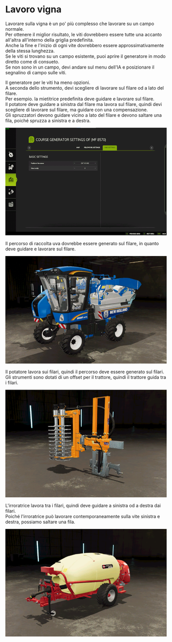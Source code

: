 # Lavoro vigna
  
Lavorare sulla vigna è un po' più complesso che lavorare su un campo normale.  
Per ottenere il miglior risultato, le viti dovrebbero essere tutte una accanto all'altra all'interno della griglia predefinita.  
Anche la fine e l'inizio di ogni vite dovrebbero essere approssimativamente della stessa lunghezza.  
Se le viti si trovano su un campo esistente, puoi aprire il generatore in modo diretto come di consueto.  
Se non sono in un campo, devi andare sul menu dell'IA e posizionare il segnalino di campo sulle viti.  

  
Il generatore per le viti ha meno opzioni.  
A seconda dello strumento, devi scegliere di lavorare sul filare od a lato del filare.  
Per esempio. la mietitrice predefinita deve guidare e lavorare sul filare.  
      Il potatore deve guidare a sinistra dal filare ma lavora sul filare, quindi devi scegliere di lavorare sul filare, ma guidare con una compensazione.  
      Gli spruzzatori devono guidare vicino a lato del filare e devono saltare una fila, poiché spruzza a sinistra e a destra.  

![Image](../assets/images/vineworkgen_0_0_765_510.png)
  
Il percorso di raccolta uva dovrebbe essere generato sul filare, in quanto deve guidare e lavorare sul filare.  
  
![Image](../assets/images/vineworkharvest_0_0_765_510.png)
  
Il potatore lavora sui filari, quindi il percorso deve essere generato sul filari.  
Gli strumenti sono dotati di un offset per il trattore, quindi il trattore guida tra i filari.  

![Image](../assets/images/vineworkpruner_0_0_765_510.png)
  
L'irroratrice lavora tra i filari, quindi deve guidare a sinistra od a destra dai filari.  
Poiché l'irroratrice può lavorare contemporaneamente sulla vite sinistra e destra, possiamo saltare una fila.  

![Image](../assets/images/vineworkspray_0_0_765_510.png)